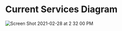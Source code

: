 # Current Services Diagram 

![Screen Shot 2021-02-28 at 2 32 00 PM](https://user-images.githubusercontent.com/40004335/109431252-8e749f00-79d3-11eb-99f9-b36db257153c.png)
